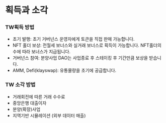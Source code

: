 # 획득과 소각

### TW획득 방법

* 초기 발행: 초기 거버넌스 운영자에게 토큰을 직접 판매 가능합니다.
* NFT 홀더 보상: 전월세 보너스와 실거래 보너스로 획득이 가능합니다. NFT홀더의 수에 따라 보너스가 지급됩니다.
* 거버넌스 참여: 분양사업 DAO는 사업종료 후 스테이킹 후 기간만큼 보상을 받습니다.
* AMM, Defi(klayswap): 유통물량을 초기에 공급합니다.

### TW 소각 방법

* 거래회전에 따른 거래 수수료
* 중앙은행 대출이자
* 분양(확장)사업
* 지역기반 시뮬레이션 (외부 데이터 매출)
